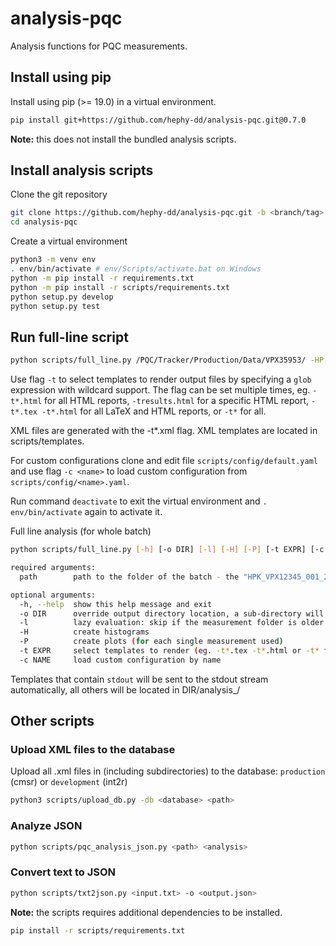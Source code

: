 # analysis-pqc

Analysis functions for PQC measurements.

## Install using pip

Install using pip (>= 19.0) in a virtual environment.

```bash
pip install git+https://github.com/hephy-dd/analysis-pqc.git@0.7.0
```

**Note:** this does not install the bundled analysis scripts.

## Install analysis scripts

Clone the git repository

```bash
git clone https://github.com/hephy-dd/analysis-pqc.git -b <branch/tag>
cd analysis-pqc
```

Create a virtual environment

```bash
python3 -m venv env
. env/bin/activate # env/Scripts/activate.bat on Windows
python -m pip install -r requirements.txt
python -m pip install -r scripts/requirements.txt
python setup.py develop
python setup.py test
```

## Run full-line script

```bash
python scripts/full_line.py /PQC/Tracker/Production/Data/VPX35953/ -HP -t*.html -o ../test-pqc
```

Use flag `-t` to select templates to render output files by specifying a `glob`
expression with wildcard support. The flag can be set multiple times,
eg. `-t*.html` for all HTML reports, `-tresults.html` for a specific HTML
report, `-t*.tex -t*.html` for all LaTeX and HTML reports, or `-t*` for all.

XML files are generated with the -t*.xml flag. XML templates are located in scripts/templates.

For custom configurations clone and edit file `scripts/config/default.yaml` and
use flag `-c <name>` to load custom configuration from
`scripts/config/<name>.yaml`.

Run command `deactivate` to exit the virtual environment and
`. env/bin/activate` again to activate it.

Full line analysis (for whole batch)

```bash
python scripts/full_line.py [-h] [-o DIR] [-l] [-H] [-P] [-t EXPR] [-c NAME] path
```
```bash
required arguments:
  path        path to the folder of the batch - the "HPK_VPX12345_001_2-S_HM_WR" folders should be in this dir

optional arguments:
  -h, --help  show this help message and exit
  -o DIR      override output directory location, a sub-directory will be created at DIR/analysis_<batch-name>/
  -l          lazy evaluation: skip if the measurement folder is older than analysis folder
  -H          create histograms
  -P          create plots (for each single measurement used)
  -t EXPR     select templates to render (eg. -t*.tex -t*.html or -t* for all)
  -c NAME     load custom configuration by name
```

Templates that contain ```stdout``` will be sent to the stdout stream automatically, all others will be located in DIR/analysis_<batch-name>/

## Other scripts

### Upload XML files to the database
Upload all .xml files in <path> (including subdirectories) to the database: `production` (cmsr) or `development` (int2r)
```bash
python3 scripts/upload_db.py -db <database> <path>
```

### Analyze JSON

```bash
python scripts/pqc_analysis_json.py <path> <analysis>
```

### Convert text to JSON
```bash
python scripts/txt2json.py <input.txt> -o <output.json>
```

**Note:** the scripts requires additional dependencies to be installed.

```bash
pip install -r scripts/requirements.txt
```
